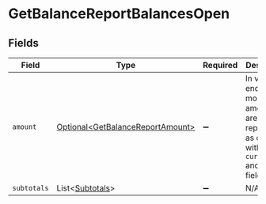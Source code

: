 # GetBalanceReportBalancesOpen


## Fields

| Field                                                                                             | Type                                                                                              | Required                                                                                          | Description                                                                                       |
| ------------------------------------------------------------------------------------------------- | ------------------------------------------------------------------------------------------------- | ------------------------------------------------------------------------------------------------- | ------------------------------------------------------------------------------------------------- |
| `amount`                                                                                          | [Optional\<GetBalanceReportAmount>](../../models/operations/GetBalanceReportAmount.md)            | :heavy_minus_sign:                                                                                | In v2 endpoints, monetary amounts are represented as objects with a `currency` and `value` field. |
| `subtotals`                                                                                       | List\<[Subtotals](../../models/operations/Subtotals.md)>                                          | :heavy_minus_sign:                                                                                | N/A                                                                                               |